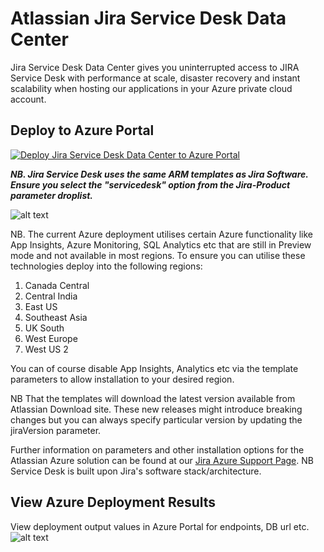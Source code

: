 # Atlassian Jira Service Desk Data Center

Jira Service Desk Data Center gives you uninterrupted access to JIRA Service Desk with performance at scale, disaster recovery and instant scalability when hosting our applications in your Azure private cloud account.

## Deploy to Azure Portal

[![Deploy Jira Service Desk Data Center to Azure Portal](https://azuredeploy.net/deploybutton.png)](https://portal.azure.com/#create/Microsoft.Template/uri/https%3A%2F%2Fbitbucket.org%2Fatlassian%2Fatlassian-azure-deployment%2Fraw%2Fmaster%2Fjira%2Fazuredeploy.json)

**_NB. Jira Service Desk uses the same ARM templates as Jira Software. Ensure you select the "servicedesk" option from the Jira-Product parameter droplist._**

![alt text](../jira/images/ServiceDeskJiraOption.png "Jira Service Desk Option")

NB. The current Azure deployment utilises certain Azure functionality like App Insights, Azure Monitoring, SQL Analytics etc that are still in Preview mode and not available in most regions. To ensure you can utilise these technologies deploy into the following regions:  

1. Canada Central  
2. Central India  
3. East US  
4. Southeast Asia  
5. UK South  
6. West Europe  
7. West US 2  


You can of course disable App Insights, Analytics etc via the template parameters to allow installation to your desired region.  

NB That the templates will download the latest version available from Atlassian Download site. These new releases might introduce breaking changes but you can always specify particular version by updating the jiraVersion parameter.  

Further information on parameters and other installation options for the Atlassian Azure solution can be found at our [Jira Azure Support Page](https://confluence.atlassian.com/adminjiraserver075/getting-started-with-jira-data-center-on-azure-937183335.html). NB Service Desk is built upon Jira's software stack/architecture.  

## View Azure Deployment Results

View deployment output values in Azure Portal for endpoints, DB url etc.  
![alt text](../jira/images/JiraDeploymentResults.png "Jira Service Desk Deployment Results")
